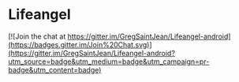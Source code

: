 # Lifeangel

[![Join the chat at https://gitter.im/GregSaintJean/Lifeangel-android](https://badges.gitter.im/Join%20Chat.svg)](https://gitter.im/GregSaintJean/Lifeangel-android?utm_source=badge&utm_medium=badge&utm_campaign=pr-badge&utm_content=badge)
